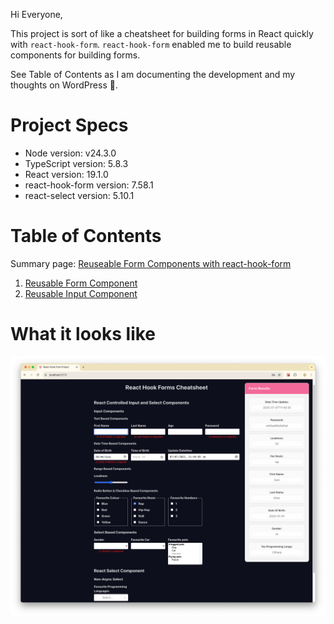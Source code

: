 Hi Everyone,

This project is sort of like a cheatsheet for building forms in React quickly with `react-hook-form`. `react-hook-form` enabled me to build reusable components for building forms.

See Table of Contents as I am documenting the development and my thoughts on WordPress 🙂.

# Project Specs
* Node version: v24.3.0
* TypeScript version: 5.8.3
* React version: 19.1.0
* react-hook-form version: 7.58.1
* react-select version: 5.10.1


# Table of Contents

Summary page: [Reuseable Form Components with react-hook-form](https://zamkblog.wordpress.com/2025/04/29/react-hook-form-and-react-select/)

1.  [Reusable Form Component](https://zamkblog.wordpress.com/2025/06/29/react-hook-form-form-component/)
2.  [Reusable Input Component](https://zamkblog.wordpress.com/2025/06/29/reusable-inputcomponent-react-hook-form/)

# What it looks like
![ReactHookFormCheatSheet](./Documents/Images/React%20Hook%20Form%20Cheatsheet%20Screenshot.png)